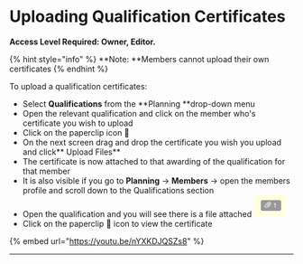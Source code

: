 # Uploading Qualification Certificates

**Access Level Required: Owner, Editor.**

{% hint style="info" %}
**Note: **Members cannot upload their own certificates 
{% endhint %}

To upload a qualification certificates:

* Select **Qualifications** from the **Planning **drop-down menu
* Open the relevant qualification and click on the member who's certificate you wish to upload
* Click on the paperclip icon 📎
* On the next screen drag and drop the certificate you wish you upload and click** Upload Files**
* The certificate is now attached to that awarding of the qualification for that member
* It is also visible if you go to **Planning** -> **Members** -> open the members profile and scroll down to the Qualifications section
* Open the qualification and you will see there is a file attached ![Image Placeholder](../../.gitbook/assets/attachment.png)
* Click on the paperclip 📎 icon to view the certificate

{% embed url="https://youtu.be/nYXKDJQSZs8" %}

****
